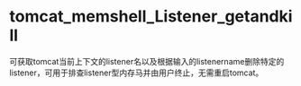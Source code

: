 # tomcat_memshell_Listener_getandkill
可获取tomcat当前上下文的listener名以及根据输入的listenername删除特定的listener，可用于排查listener型内存马并由用户终止，无需重启tomcat。

